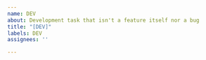 ```yaml
---
name: DEV
about: Development task that isn't a feature itself nor a bug
title: "[DEV]"
labels: DEV
assignees: ''

---
```



